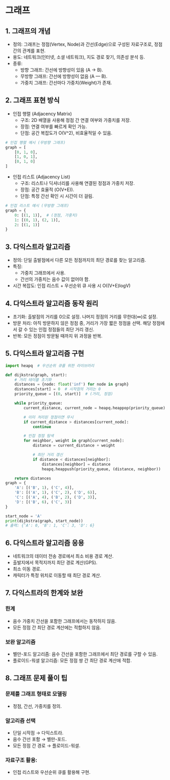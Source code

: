 # 그래프 
## 1. 그래프의 개념
- 정의: 그래프는 정점(Vertex, Node)과 간선(Edge)으로 구성된 자료구조로, 정점 간의 관계를 표현.
- 용도: 네트워크(인터넷, 소셜 네트워크), 지도 경로 찾기, 의존성 분석 등.
- 종류:
  - 방향 그래프: 간선에 방향성이 있음 (A → B).
  - 무방향 그래프: 간선에 방향성이 없음 (A — B).
  - 가중치 그래프: 간선마다 가중치(Weight)가 존재.

## 2. 그래프 표현 방식
- 인접 행렬 (Adjacency Matrix)
  - 구조: 2D 배열을 사용해 정점 간 연결 여부와 가중치를 저장.
  - 장점: 연결 여부를 빠르게 확인 가능.
  - 단점: 공간 복잡도가 O(V^2), 비효율적일 수 있음.
    
``` python
# 인접 행렬 예시 (무방향 그래프)
graph = [
    [0, 1, 0],
    [1, 0, 1],
    [0, 1, 0]
]
``` 

- 인접 리스트 (Adjacency List)
  - 구조: 리스트나 딕셔너리를 사용해 연결된 정점과 가중치 저장.
  - 장점: 공간 효율적 (O(V+E)).
  - 단점: 특정 간선 확인 시 시간이 더 걸림.
``` python
# 인접 리스트 예시 (무방향 그래프)
graph = {
    0: [(1, 1)],  # (정점, 가중치)
    1: [(0, 1), (2, 1)],
    2: [(1, 1)]
}
```

## 3. 다익스트라 알고리즘
- 정의: 단일 출발점에서 다른 모든 정점까지의 최단 경로를 찾는 알고리즘.
- 특징:
  - 가중치 그래프에서 사용.
  - 간선의 가중치는 음수 값이 없어야 함.
- 시간 복잡도: 인접 리스트 + 우선순위 큐 사용 시 O((V+E)logV)

## 4. 다익스트라 알고리즘 동작 원리
- 초기화: 출발점의 거리를 0으로 설정.
  나머지 정점의 거리를 무한대(∞)로 설정.
- 방문 처리:
  아직 방문하지 않은 정점 중, 거리가 가장 짧은 정점을 선택.
  해당 정점에서 갈 수 있는 인접 정점들의 최단 거리 갱신.
- 반복: 모든 정점이 방문될 때까지 위 과정을 반복.

## 5. 다익스트라 알고리즘 구현 
``` python
import heapq  # 우선순위 큐를 위한 라이브러리

def dijkstra(graph, start):
    # 거리 테이블 초기화
    distances = {node: float('inf') for node in graph}
    distances[start] = 0  # 시작점의 거리는 0
    priority_queue = [(0, start)]  # (거리, 정점)

    while priority_queue:
        current_distance, current_node = heapq.heappop(priority_queue)

        # 이미 처리된 정점이면 무시
        if current_distance > distances[current_node]:
            continue

        # 인접 정점 탐색
        for neighbor, weight in graph[current_node]:
            distance = current_distance + weight

            # 최단 거리 갱신
            if distance < distances[neighbor]:
                distances[neighbor] = distance
                heapq.heappush(priority_queue, (distance, neighbor))

    return distances
graph = {
    'A': [('B', 1), ('C', 4)],
    'B': [('A', 1), ('C', 2), ('D', 6)],
    'C': [('A', 4), ('B', 2), ('D', 3)],
    'D': [('B', 6), ('C', 3)]
}

start_node = 'A'
print(dijkstra(graph, start_node))
# 출력: {'A': 0, 'B': 1, 'C': 3, 'D': 6}
```

## 6. 다익스트라 알고리즘 응용
- 네트워크의 데이터 전송 경로에서 최소 비용 경로 계산.
- 출발지에서 목적지까지 최단 경로 계산(GPS).
- 최소 이동 경로.
- 캐릭터가 특정 위치로 이동할 때 최단 경로 계산.

## 7. 다익스트라의 한계와 보완
### 한계
- 음수 가중치 간선을 포함한 그래프에서는 동작하지 않음.
- 모든 정점 간 최단 경로 계산에는 적합하지 않음.

### 보완 알고리즘
- 벨만-포드 알고리즘: 음수 간선을 포함한 그래프에서 최단 경로를 구할 수 있음.
- 플로이드-워셜 알고리즘: 모든 정점 쌍 간 최단 경로 계산에 적합.

## 8. 그래프 문제 풀이 팁
### 문제를 그래프 형태로 모델링
- 정점, 간선, 가중치를 정의.
  
### 알고리즘 선택
- 단일 시작점 → 다익스트라.
- 음수 간선 포함 → 벨만-포드.
- 모든 정점 간 경로 → 플로이드-워셜.
 
### 자료구조 활용:
- 인접 리스트와 우선순위 큐를 활용해 구현.
